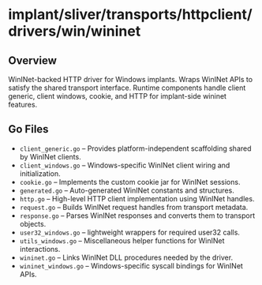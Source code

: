 # implant/sliver/transports/httpclient/drivers/win/wininet

## Overview

WinINet-backed HTTP driver for Windows implants. Wraps WinINet APIs to satisfy the shared transport interface. Runtime components handle client generic, client windows, cookie, and HTTP for implant-side wininet features.

## Go Files

- `client_generic.go` – Provides platform-independent scaffolding shared by WinINet clients.
- `client_windows.go` – Windows-specific WinINet client wiring and initialization.
- `cookie.go` – Implements the custom cookie jar for WinINet sessions.
- `generated.go` – Auto-generated WinINet constants and structures.
- `http.go` – High-level HTTP client implementation using WinINet handles.
- `request.go` – Builds WinINet request handles from transport metadata.
- `response.go` – Parses WinINet responses and converts them to transport objects.
- `user32_windows.go` – lightweight wrappers for required user32 calls.
- `utils_windows.go` – Miscellaneous helper functions for WinINet interactions.
- `wininet.go` – Links WinINet DLL procedures needed by the driver.
- `wininet_windows.go` – Windows-specific syscall bindings for WinINet APIs.
